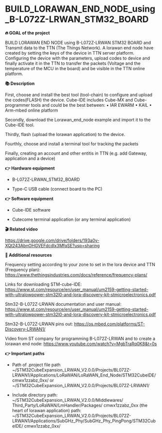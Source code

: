 # BUILD_LORAWAN_END_NODE_using_B-L072Z-LRWAN_STM32_BOARD

<b>🔥 GOAL of the project</b>

BUILD LORAWAN END NODE using B-L072Z-LRWAN STM32 BOARD and Transmit data to the TTN (The Things Network). A lorawan end node have created by setting the keys of the device in TTN server platform. Configuring the device with the parameters, upload codes to device and finally activate it in the TTN to transfer the packets (Voltage and the temperature of the MCU in the board) and be visible in the TTN online platform.


<b>📚 Description</b>

First, choose and install the best tool (tool-chain) to configure and upload the codes(FLASH) the device. Cube-IDE includes Cube-MX and Cube-programmer tools and could be the best between: 
    • IAR EWARM
    • KAIL
    • Arm-mbed online platform
    
Secondly, download the Lorawan_end_node example and import it to the Cube-IDE tool.

Thirdly, flash (upload the lorawan application) to the device. 

Fourthly, choose and install a terminal tool for tracking the packets

Finally, creating an account and other entitis in TTN (e.g. add  Gateway, application and a device)


<b>👉 Hardware equipment</b>

- B-L072Z-LRWAN_STM32_BOARD

- Type-C USB cable (connect board to the PC)

<b>👉 Software equipment</b>

- Cube-IDE software

- Cutecome terminal application (or any terminal application)

    
<b>🎬 Related video</b>

https://drive.google.com/drive/folders/193a0y-XQt243AbnOHGVEFdcdlx3MfqSE?usp=sharing


<b>👋 Additional resources</b>

Frequency setting according to your zone to set in the lora device and TTN (Frequency plan):
https://www.thethingsindustries.com/docs/reference/frequency-plans/

Links for downloading STM-cube-IDE:
https://www.st.com/resource/en/user_manual/um2159-getting-started-with-ultralowpower-stm32l0-and-lora-discovery-kit-stmicroelectronics.pdf

Stm32-B-L072Z-LRWAN documentation and user manual:
https://www.st.com/resource/en/user_manual/um2159-getting-started-with-ultralowpower-stm32l0-and-lora-discovery-kit-stmicroelectronics.pdf

Stm32-B-L072Z-LRWAN pins out:
https://os.mbed.com/platforms/ST-Discovery-LRWAN1/

Video from ST company for programming B-L072Z-LRWAN and to create a lorawan end node:
https://www.youtube.com/watch?v=MgbTraRq0K8&t=0s


<b> 👉 Important paths </b>

- Path of .project file path
~/STM32CubeExpansion_LRWAN_V2.0.0/Projects/BL072Z-LRWAN1/Applications/LoRaWAN/LoRaWAN_End_Node/STM32CubeIDE/
cmwx1zzabz_0xx/
or
~/STM32CubeExpansion_LRWAN_V2.0.0/Projects/BL072Z-LRWAN1/

- Include directory path:
~/STM32CubeExpansion_LRWAN_V2.0.0/Middlewares/
Third_Party/LoRaWAN/LmHandler/Packages/
cmwx1zzabz_0xx (the heart of lorawan application) path:
~/STM32CubeExpansion_LRWAN_V2.0.0/Projects/BL072Z-LRWAN1/Applications/SubGHz_Phy/SubGHz_Phy_PingPong/STM32CubeIDE/
cmwx1zzabz_0xx/

